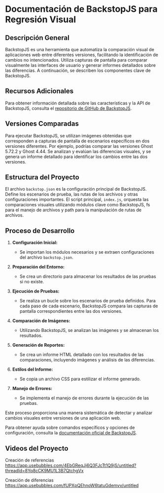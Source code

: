 # Documentación de BackstopJS para Regresión Visual

## Descripción General

BackstopJS es una herramienta que automatiza la comparación visual de aplicaciones web entre diferentes versiones, facilitando la identificación de cambios no intencionados. Utiliza capturas de pantalla para comparar visualmente las interfaces de usuario y generar informes detallados sobre las diferencias. A continuación, se describen los componentes clave de BackstopJS.

## Recursos Adicionales

Para obtener información detallada sobre las características y la API de BackstopJS, consulta el [repositorio de GitHub de BackstopJS](https://github.com/garris/BackstopJS).

## Versiones Comparadas

Para ejecutar BackstopJS, se utilizan imágenes obtenidas que corresponden a capturas de pantalla de escenarios específicos en dos versiones diferentes. Por ejemplo, podrías comparar las versiones Ghost 5.72.2 y Ghost 4.44. Se analizan y evalúan las diferencias visuales, y se genera un informe detallado para identificar los cambios entre las dos versiones.

## Estructura del Proyecto

El archivo `backstop.json` es la configuración principal de BackstopJS. Define los escenarios de prueba, las rutas de los archivos y otras configuraciones importantes. El script principal, `index.js`, orquesta las comparaciones visuales utilizando módulos clave como BackstopJS, fs para el manejo de archivos y path para la manipulación de rutas de archivos.

## Proceso de Desarrollo

1. **Configuración Inicial:**
   - Se importan los módulos necesarios y se extraen configuraciones del archivo `backstop.json`.

2. **Preparación del Entorno:**
   - Se crea un directorio para almacenar los resultados de las pruebas si no existe.

3. **Ejecución de Pruebas:**
   - Se realiza un bucle sobre los escenarios de prueba definidos. Para cada paso de cada escenario, BackstopJS compara las capturas de pantalla correspondientes entre las dos versiones.

4. **Comparación de Imágenes:**
   - Utilizando BackstopJS, se analizan las imágenes y se almacenan los resultados.

5. **Generación de Reportes:**
   - Se crea un informe HTML detallado con los resultados de las comparaciones, incluyendo imágenes y análisis de las diferencias.

6. **Estilos del Informe:**
   - Se copia un archivo CSS para estilizar el informe generado.

7. **Manejo de Errores:**
   - Se implementa el manejo de errores durante la ejecución de las pruebas.

Este proceso proporciona una manera sistemática de detectar y analizar cambios visuales entre versiones de una aplicación web.

Para obtener ayuda sobre comandos específicos y opciones de configuración, consulta la [documentación oficial de BackstopJS](https://github.com/garris/BackstopJS).

## Videos del Proyecto

Creación de referencias
https://app.usebubbles.com/4EbGReqJj6Q3FJcTt1Q9jS/untitled?threadId=8Yq8cCK9MU1L3B7QtchgVx

Creación de diferencias
https://app.usebubbles.com/fUPXpQEhnoW6tatuGdemvv/untitled

